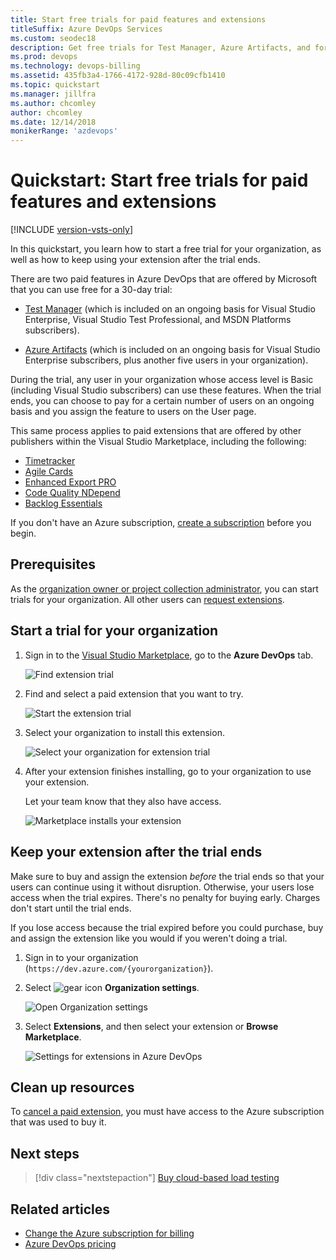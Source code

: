 ```yaml
---
title: Start free trials for paid features and extensions
titleSuffix: Azure DevOps Services
ms.custom: seodec18
description: Get free trials for Test Manager, Azure Artifacts, and for Azure DevOps extensions offered by other publishers
ms.prod: devops
ms.technology: devops-billing
ms.assetid: 435fb3a4-1766-4172-928d-80c09cfb1410
ms.topic: quickstart
ms.manager: jillfra
ms.author: chcomley
author: chcomley
ms.date: 12/14/2018
monikerRange: 'azdevops'
---
```


# Quickstart: Start free trials for paid features and extensions

[!INCLUDE [version-vsts-only](../../_shared/version-vsts-only.md)]

In this quickstart, you learn how to start a free trial for your organization, as well as how to keep using your extension after the trial ends.

There are two paid features in Azure DevOps that are offered by Microsoft that you can use free for a 30-day trial:

- [Test Manager](https://marketplace.visualstudio.com/items/ms.vss-testmanager-web) (which is included on an ongoing basis for Visual Studio Enterprise, Visual Studio Test Professional, and MSDN Platforms subscribers).

- [Azure Artifacts](https://marketplace.visualstudio.com/items?itemName=ms.feed) (which is included on an ongoing basis for Visual Studio Enterprise subscribers, plus another five users in your organization).

During the trial, any user in your organization whose access level is Basic (including Visual Studio subscribers) can use these features. When the trial ends, you can choose to pay for a certain number of users on an ongoing basis and you assign the feature to users on the User page.

This same process applies to paid extensions that are offered by other publishers within the Visual Studio Marketplace, including the following:

- [Timetracker](https://marketplace.visualstudio.com/items?itemName=Berichthaus.TfsTimetracker)
- [Agile Cards](https://marketplace.visualstudio.com/items?itemName=spartez.agile-cards)
- [Enhanced Export PRO](https://marketplace.visualstudio.com/items?itemName=mskold.mskold-PRO-EnhancedExport)
- [Code Quality NDepend](https://marketplace.visualstudio.com/items?itemName=ndepend.ndependextension)
- [Backlog Essentials](https://marketplace.visualstudio.com/items?itemName=agile-extensions.backlog-essentials)

If you don't have an Azure subscription, [create a subscription](https://azure.microsoft.com/pricing/purchase-options/) before you begin.

## Prerequisites

As the [organization owner or project collection administrator](billing-faq.md#find-owner), you can start trials for your organization.
All other users can [request extensions](../../marketplace/install-extension.md).

## Start a trial for your organization

1. Sign in to the [Visual Studio Marketplace](https://marketplace.visualstudio.com/azuredevops), go to the **Azure DevOps** tab.

    ![Find extension trial](../billing/_img/_shared/extensions-marketplace.png)

2. Find and select a paid extension that you want to try.

    ![Start the extension trial](_img/try-additional-features/mp-start-test-manager-trial.png)

3. Select your organization to install this extension.

    ![Select your organization for extension trial](_img/try-additional-features/select-organization.png)

4. After your extension finishes installing, go to your organization to use your extension.

    Let your team know that they also have access.

   ![Marketplace installs your extension](_img/try-additional-features/extension-installed.png)

<a name="after-trial"></a>

## Keep your extension after the trial ends

Make sure to buy and assign the extension *before* the trial ends so that your users can continue using it without disruption. Otherwise, your users lose access when the trial expires.
There's no penalty for buying early. Charges don't start until the trial ends.

If you lose access because the trial expired before you could purchase, buy and assign the extension like you would if you weren't doing a trial.

1. Sign in to your organization (```https://dev.azure.com/{yourorganization}```).

2. Select ![gear icon](../../_img/icons/gear-icon.png) **Organization settings**.

   ![Open Organization settings](../../_shared/_img/settings/open-admin-settings-vert.png)
3. Select **Extensions**, and then select your extension or **Browse Marketplace**.

   ![Settings for extensions in Azure DevOps](_img/try-additional-features/extensions-azure-devops-admin-settings.png)

## Clean up resources

To [cancel a paid extension](../../marketplace/uninstall-disable-extensions.md), you must have access to the Azure subscription that was used to buy it.

## Next steps

> [!div class="nextstepaction"]
> [Buy cloud-based load testing](buy-load-testing-vs.md)

## Related articles

- [Change the Azure subscription for billing](change-azure-subscription.md)
- [Azure DevOps pricing](https://azure.microsoft.com/pricing/details/devops/azure-devops-services/)
